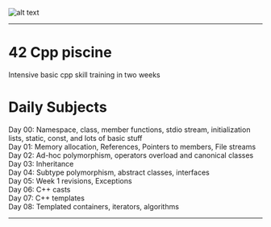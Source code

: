 
![alt text](https://file.diplomeo-static.com/file/00/00/01/57/15701.svg "42")

---
# 42 Cpp piscine<br/>
Intensive basic cpp skill training in two weeks<br/>

# Daily Subjects
Day 00: Namespace, class, member functions, stdio stream, initialization lists, static, const, and lots of basic stuff<br/>
Day 01: Memory allocation, References, Pointers to members, File streams<br/>
Day 02: Ad-hoc polymorphism, operators overload and canonical classes<br/>
Day 03: Inheritance<br/>
Day 04: Subtype polymorphism, abstract classes, interfaces<br/>
Day 05: Week 1 revisions, Exceptions<br/>
Day 06: C++ casts<br/>
Day 07: C++ templates<br/>
Day 08: Templated containers, iterators, algorithms<br/>

---
